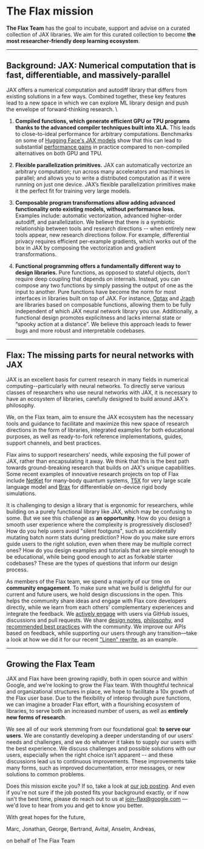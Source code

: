 # The Flax mission

**The Flax Team** has the goal to incubate, support and advise on a curated collection of JAX libraries. We aim for this curated collection to become **the most researcher-friendly deep learning ecosystem**.

---

## Background: JAX: Numerical computation that is fast, differentiable, and massively-parallel

JAX offers a numerical computation and autodiff library that differs from existing solutions in a few ways. Combined together, these key features lead to a new space in which we can explore ML library design and push the envelope of forward-thinking research. \

1. **Compiled functions, which generate efficient GPU or TPU programs thanks to the advanced compiler techniques built into XLA.** This leads to close-to-ideal performance for arbitrary computations. Benchmarks on some of [Hugging Face's JAX models](https://huggingface.co/transformers/#supported-frameworks) show that this can lead to substantial [performance gains](https://github.com/huggingface/transformers/tree/master/examples/flax/text-classification#runtime-evaluation) in practice compared to non-compiled alternatives on both GPU and TPU.

2. **Flexible parallelization primitives.** JAX can automatically vectorize an arbitrary computation; run across many accelerators and machines in parallel; and allows you to write a distributed computation as if it were running on just one device. JAX’s flexible parallelization primitives make it the perfect fit for training very large models.

3. **Composable program transformations allow adding advanced functionality onto existing models, without performance loss.** Examples include: automatic vectorization, advanced higher-order autodiff, and parallelization. We believe that there is a symbiotic relationship between tools and research directions -- when entirely new tools appear, new research directions follow. For example, differential privacy requires efficient per-example gradients, which works out of the box in JAX by composing the vectorization and gradient transformations.

4. **Functional programming offers a fundamentally different way to design libraries.** Pure functions, as opposed to stateful objects, don't require deep coupling that depends on internals. Instead, you can compose any two functions by simply passing the output of one as the input to another. Pure functions have become the norm for most interfaces in libraries built on top of JAX. For instance, [Optax](https://github.com/deepmind/optax) and [Jraph](https://github.com/deepmind/jraph) are libraries based on composable functions, allowing them to be fully independent of which JAX neural network library you use. Additionally, a functional design promotes explicitness and lacks internal state or “spooky action at a distance”. We believe this approach leads to fewer bugs and more robust and interpretable codebases.

---

## Flax: The missing parts for neural networks with JAX

JAX is an excellent basis for current research in many fields in numerical computing--particularly with neural networks. To directly serve various classes of researchers who use neural networks with JAX, it is necessary to have an ecosystem of libraries, carefully designed to build around JAX's philosophy.

We, on the Flax team, aim to ensure the JAX ecosystem has the necessary tools and guidance to facilitate and maximize this new space of research directions in the form of libraries, integrated examples for both educational purposes, as well as ready-to-fork reference implementations, guides, support channels, and best practices.

Flax aims to support researchers' needs, while exposing the full power of JAX, rather than encapsulating it away. We think that this is the best path towards ground-breaking research that builds on JAX's unique capabilities. Some recent examples of innovative research projects on top of Flax include [NetKet](https://www.netket.org/) for many-body quantum systems, [T5X](https://github.com/google-research/t5x) for very large scale language model and [Brax](https://github.com/google/brax) for differentiable on-device rigid body simulations. 

It is challenging to design a library that is ergonomic for researchers, while building on a purely functional library like JAX, which may be confusing to some. But we see this challenge as **an opportunity**. How do you design a smooth user experience where the complexity is progressively disclosed? How do you help users avoid "silent footguns", such as accidentally mutating batch norm stats during prediction? How do you make sure errors guide users to the right solution, even when there may be multiple correct ones? How do you design examples and tutorials that are simple enough to be educational, while being good enough to act as forkable starter codebases? These are the types of questions that inform our design process.

As members of the Flax team, we spend a majority of our time on **community engagement**. To make sure what we build is delightful for our current and future users, we hold design discussions in the open. This helps the community share ideas and engage with Flax core developers directly, while we learn from each others' complementary experiences and integrate the feedback. We [actively engage](https://github.com/google/flax/issues/208) with users via GitHub issues, discussions and pull requests. We share [design notes](https://flax.readthedocs.io/en/latest/design_notes/linen_design_principles.html), [philosophy](https://flax.readthedocs.io/en/latest/philosophy.html), and [recommended best practices](https://flax.readthedocs.io/en/latest/howtos.html) with the community. We improve our APIs based on feedback, while supporting our users through any transition—take a look at how we did it for our recent ["Linen" rewrite](https://github.com/google/flax/tree/main/flax/linen), as an example.

---

## Growing the Flax Team

JAX and Flax have been growing rapidly, both in open source and within Google, and we're looking to grow the Flax team. With thoughtful technical and organizational structures in place, we hope to facilitate a 10x growth of the Flax user base. Due to the flexibility of interop through pure functions, we can imagine a broader Flax effort, with a flourishing ecosystem of libraries, to serve both an increased number of users, as well as **entirely new forms of research**.

We see all of our work stemming from our foundational goal: **to serve our users**. We are constantly developing a deeper understanding of our users' needs and challenges, and we do whatever it takes to supply our users with the best experience. We discuss challenges and possible solutions with our users, especially when the right choice isn't apparent -- and these discussions lead us to continuous improvements. These improvements take many forms, such as improved documentation, error messages, or new solutions to common problems.

Does this mission excite you? If so, take a look at [our job posting](https://careers.google.com/jobs/results/116638751486026438-software-engineer-jax-and-flax-google-research/). And even if you're not sure if the job posted fits your background exactly, or if now isn't the best time, please do reach out to us at [join-flax@google.com](mailto:join-flax@google.com)  — we'd love to hear from you and get to know you better.

With great hopes for the future,

Marc, Jonathan, George, Bertrand, Avital, Anselm, Andreas, 

on behalf of The Flax Team
